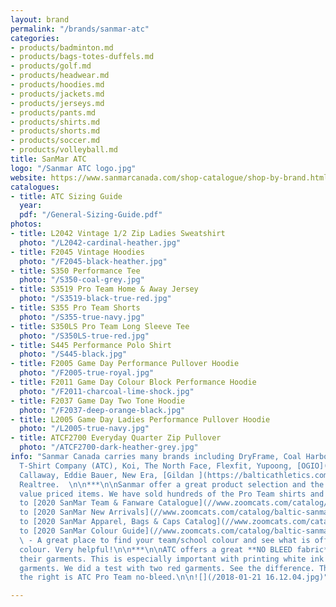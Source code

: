 ```yaml
---
layout: brand
permalink: "/brands/sanmar-atc"
categories:
- products/badminton.md
- products/bags-totes-duffels.md
- products/golf.md
- products/headwear.md
- products/hoodies.md
- products/jackets.md
- products/jerseys.md
- products/pants.md
- products/shirts.md
- products/shorts.md
- products/soccer.md
- products/volleyball.md
title: SanMar ATC
logo: "/Sanmar ATC logo.jpg"
website: https://www.sanmarcanada.com/shop-catalogue/shop-by-brand.html
catalogues:
- title: ATC Sizing Guide
  year: 
  pdf: "/General-Sizing-Guide.pdf"
photos:
- title: L2042 Vintage 1/2 Zip Ladies Sweatshirt
  photo: "/L2042-cardinal-heather.jpg"
- title: F2045 Vintage Hoodies
  photo: "/F2045-black-heather.jpg"
- title: S350 Performance Tee
  photo: "/S350-coal-grey.jpg"
- title: S3519 Pro Team Home & Away Jersey
  photo: "/S3519-black-true-red.jpg"
- title: S355 Pro Team Shorts
  photo: "/S355-true-navy.jpg"
- title: S350LS Pro Team Long Sleeve Tee
  photo: "/S350LS-true-red.jpg"
- title: S445 Performance Polo Shirt
  photo: "/S445-black.jpg"
- title: F2005 Game Day Performance Pullover Hoodie
  photo: "/F2005-true-royal.jpg"
- title: F2011 Game Day Colour Block Performance Hoodie
  photo: "/F2011-charcoal-lime-shock.jpg"
- title: F2037 Game Day Two Tone Hoodie
  photo: "/F2037-deep-orange-black.jpg"
- title: L2005 Game Day Ladies Performance Pullover Hoodie
  photo: "/L2005-true-navy.jpg"
- title: ATCF2700 Everyday Quarter Zip Pullover
  photo: "/ATCF2700-dark-heather-grey.jpg"
info: "Sanmar Canada carries many brands including DryFrame, Coal Harbour, Authentic
  T-Shirt Company (ATC), Koi, The North Face, Flexfit, Yupoong, [OGIO](https://balticathletics.com/brands/ogio),
  Callaway, Eddie Bauer, New Era, [Gildan ](https://balticathletics.com/brands/gildan/)&
  Realtree.  \n\n***\n\nSanmar offer a great product selection and the ATC brand offers
  value priced items. We have sold hundreds of the Pro Team shirts and Game Day Hoodies.\n\n***\n\nLink
  to [2020 SanMar Team & Fanware Catalogue](//www.zoomcats.com/catalog/baltic-sanmar-2020-team-fanwear-catalogue)\n\nLink
  to [2020 SanMar New Arrivals](//www.zoomcats.com/catalog/baltic-sanmar-2020-new-arrivals)\n\nLink
  to [2020 SanMar Apparel, Bags & Caps Catalog](//www.zoomcats.com/catalog/baltic-sanmar-2020-team-fanwear-catalogue)\n\nLink
  to [2020 SanMar Colour Guide](//www.zoomcats.com/catalog/baltic-sanmar-2020-colour-guide)
  \ - A great place to find your team/school colour and see what is offered in that
  colour. Very helpful!\n\n***\n\nATC offers a great **NO BLEED fabric** in most of
  their garments. This is especially important with printing white ink on red or maroon
  garments. We did a test with two red garments. See the difference. The garment on
  the right is ATC Pro Team no-bleed.\n\n![](/2018-01-21 16.12.04.jpg)"

---
```

